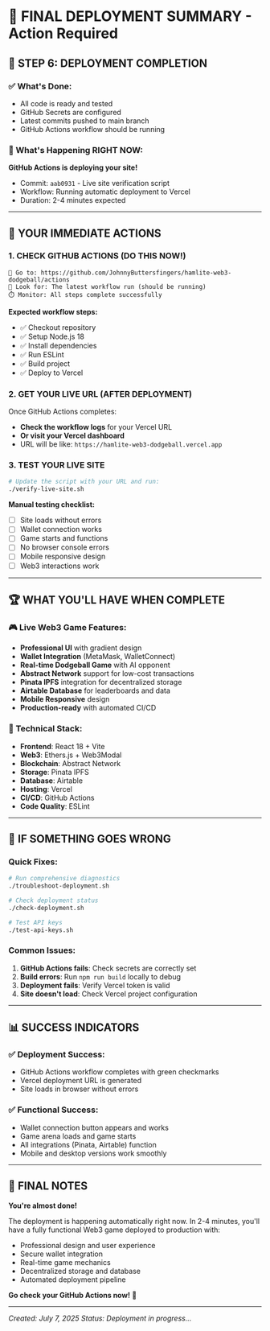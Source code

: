 # 🎯 FINAL DEPLOYMENT SUMMARY - Action Required

## 🚀 STEP 6: DEPLOYMENT COMPLETION

### ✅ What's Done:
- All code is ready and tested
- GitHub Secrets are configured
- Latest commits pushed to main branch
- GitHub Actions workflow should be running

### 🔄 What's Happening RIGHT NOW:
**GitHub Actions is deploying your site!**
- Commit: `aab0931` - Live site verification script
- Workflow: Running automatic deployment to Vercel
- Duration: 2-4 minutes expected

---

## 🎯 YOUR IMMEDIATE ACTIONS

### 1. CHECK GITHUB ACTIONS (DO THIS NOW!)
```
🔗 Go to: https://github.com/JohnnyButtersfingers/hamlite-web3-dodgeball/actions
👀 Look for: The latest workflow run (should be running)
⏱️ Monitor: All steps complete successfully
```

**Expected workflow steps:**
- ✅ Checkout repository
- ✅ Setup Node.js 18
- ✅ Install dependencies
- ✅ Run ESLint
- ✅ Build project
- ✅ Deploy to Vercel

### 2. GET YOUR LIVE URL (AFTER DEPLOYMENT)
Once GitHub Actions completes:
- **Check the workflow logs** for your Vercel URL
- **Or visit your Vercel dashboard**
- URL will be like: `https://hamlite-web3-dodgeball.vercel.app`

### 3. TEST YOUR LIVE SITE
```bash
# Update the script with your URL and run:
./verify-live-site.sh
```

**Manual testing checklist:**
- [ ] Site loads without errors
- [ ] Wallet connection works
- [ ] Game starts and functions
- [ ] No browser console errors
- [ ] Mobile responsive design
- [ ] Web3 interactions work

---

## 🏆 WHAT YOU'LL HAVE WHEN COMPLETE

### 🎮 Live Web3 Game Features:
- **Professional UI** with gradient design
- **Wallet Integration** (MetaMask, WalletConnect)
- **Real-time Dodgeball Game** with AI opponent
- **Abstract Network** support for low-cost transactions
- **Pinata IPFS** integration for decentralized storage
- **Airtable Database** for leaderboards and data
- **Mobile Responsive** design
- **Production-ready** with automated CI/CD

### 🔧 Technical Stack:
- **Frontend**: React 18 + Vite
- **Web3**: Ethers.js + Web3Modal
- **Blockchain**: Abstract Network
- **Storage**: Pinata IPFS
- **Database**: Airtable
- **Hosting**: Vercel
- **CI/CD**: GitHub Actions
- **Code Quality**: ESLint

---

## 🚨 IF SOMETHING GOES WRONG

### Quick Fixes:
```bash
# Run comprehensive diagnostics
./troubleshoot-deployment.sh

# Check deployment status
./check-deployment.sh

# Test API keys
./test-api-keys.sh
```

### Common Issues:
1. **GitHub Actions fails**: Check secrets are correctly set
2. **Build errors**: Run `npm run build` locally to debug
3. **Deployment fails**: Verify Vercel token is valid
4. **Site doesn't load**: Check Vercel project configuration

---

## 📊 SUCCESS INDICATORS

### ✅ Deployment Success:
- GitHub Actions workflow completes with green checkmarks
- Vercel deployment URL is generated
- Site loads in browser without errors

### ✅ Functional Success:
- Wallet connection button appears and works
- Game arena loads and game starts
- All integrations (Pinata, Airtable) function
- Mobile and desktop versions work smoothly

---

## 🎉 FINAL NOTES

**You're almost done!** 

The deployment is happening automatically right now. In 2-4 minutes, you'll have a fully functional Web3 game deployed to production with:
- Professional design and user experience
- Secure wallet integration
- Real-time game mechanics
- Decentralized storage and database
- Automated deployment pipeline

**Go check your GitHub Actions now!** 🚀

---

*Created: July 7, 2025*
*Status: Deployment in progress...*
